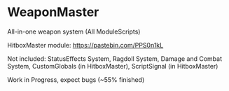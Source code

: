 # WeaponMaster
All-in-one weapon system (All ModuleScripts)

HitboxMaster module: https://pastebin.com/PPS0n1kL


Not included: StatusEffects System, Ragdoll System, Damage and Combat System, CustomGlobals (in HitboxMaster), ScriptSignal (in HitboxMaster)

Work in Progress, expect bugs (~55% finished)

